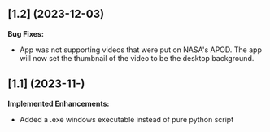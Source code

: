 ## [1.2] (2023-12-03)

**Bug Fixes:**

- App was not supporting videos that were put on NASA's APOD. The app will now set the thumbnail of the video to be the desktop background.

## [1.1] (2023-11-)

**Implemented Enhancements:**

- Added a .exe windows executable instead of pure python script
